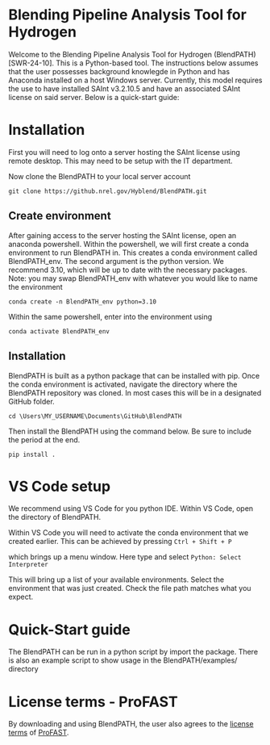 # Blending Pipeline Analysis Tool for Hydrogen
Welcome to the Blending Pipeline Analysis Tool for Hydrogen (BlendPATH) [SWR-24-10]. This is a Python-based tool. The instructions below assumes that the user possesses background knowlegde in Python and has Anaconda installed on a host Windows server. Currently, this model requires the use to have installed SAInt v3.2.10.5 and have an associated SAInt license on said server. Below is a quick-start guide:

# Installation
First you will need to log onto a server hosting the SAInt license using remote desktop. This may need to be setup with the IT department.

Now clone the BlendPATH to your local server account 

`git clone https://github.nrel.gov/Hyblend/BlendPATH.git`

## Create environment
After gaining access to the server hosting the SAInt license, open an anaconda powershell. Within the powershell, we will first create a conda environment to run BlendPATH in. This creates a conda environment called BlendPATH_env. The second argument is the python version. We recommend 3.10, which will be up to date with the necessary packages. Note: you may swap BlendPATH_env with whatever you would like to name the environment

`conda create -n BlendPATH_env python=3.10`

Within the same powershell, enter into the environment using

`conda activate BlendPATH_env`

## Installation
BlendPATH is built as a python package that can be installed with pip. Once the conda environment is activated, navigate the directory where the BlendPATH repository was cloned. In most cases this will be in a designated GitHub folder.

`cd \Users\MY_USERNAME\Documents\GitHub\BlendPATH`

Then install the BlendPATH using the command below. Be sure to include the period at the end.

`pip install .`

# VS Code setup
We recommend using VS Code for you python IDE. Within VS Code, open the directory of BlendPATH.

Within VS Code you will need to activate the conda environment that we created earlier. This can be achieved by pressing `Ctrl + Shift + P`

which brings up a menu window. Here type and select 
`Python: Select Interpreter`

This will bring up a list of your available environments. Select the environment that was just created. Check the file path matches what you expect.

# Quick-Start guide

The BlendPATH can be run in a python script by import the package. There is also an example script to show usage in the BlendPATH/examples/ directory

# License terms - ProFAST
By downloading and using BlendPATH, the user also agrees to the [license terms](https://github.com/NREL/ProFAST/blob/main/LICENSE) of [ProFAST](https://github.com/NREL/ProFAST/tree/main).

